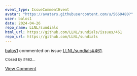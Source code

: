 ```yaml
---
event_type: IssueCommentEvent
avatar: "https://avatars.githubusercontent.com/u/5669480?"
user: balos1
date: 2024-04-26
repo_name: LLNL/sundials
html_url: https://github.com/LLNL/sundials/issues/461
repo_url: https://github.com/LLNL/sundials
---
```


<a href='https://github.com/balos1' target='_blank'>balos1</a> commented on issue <a href='https://github.com/LLNL/sundials/issues/461' target='_blank'>LLNL/sundials#461</a>.

<small>Closed by #462...</small>

<a href='https://github.com/LLNL/sundials/issues/461' target='_blank'>View Comment</a>